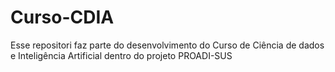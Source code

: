 # Curso-CDIA
Esse repositori faz parte do desenvolvimento do Curso de Ciência de dados e Inteligência Artificial dentro do projeto PROADI-SUS

